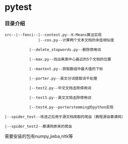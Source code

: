 # pytest
### 目录介绍

	src--|--fenci--|--contest.py--K-Means算法实现
	               |--cos.py--计算两个文本文档的余弦相似度
	
		       |--delete_stopwords.py--删除停用词
	
		       |--max.py--找出离类中心最近的5个文档的位置
	
		       |--maxtext.py--获取数组中最大值的下标
	
		       |--porter.py--英文分词提取词干处理
	
		       |--test2.py--中文文档去除停用词
	
		       |--test3.py--英文文档去除停用词
	
		       |--test4.py--porterstemming的python实现
	
	|--spider_test--改进之后用于源文档爬取的爬虫（教程源自慕课网）
	
	|--spider_test2--慕课网原来的爬虫
需要安装的包有numpy,jieba,nltk等
